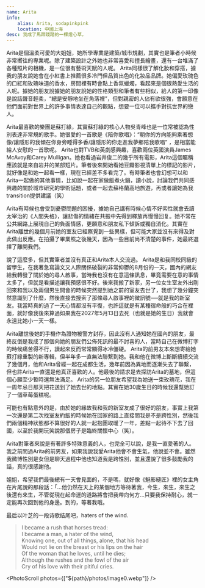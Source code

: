 ```yaml
---
name: Arita
info:
    alias: Arita, sodapinkpink
    location: 中國上海
desc: 我成了馬蹄踐踏的一棵燈心草。
---
```


Arita是個溫柔可愛的大姐姐，她所學專業是建築/城市規劃，其實也是筆者小時候非常嚮往的專業呢。除了建築設計之外她也非常喜愛和擅長繪畫，還有一台堆滿了各種照片的相機，是一位很有藝術天賦的人呢。 Arita同樣很了解化妝和穿搭，據我的朋友說她會在小紅書上推薦很多冷門但品質出色的化妝品品牌。她偏愛玫瑰色的口紅和玫瑰味道的香水，房間裡有時會點上香氛蠟燭，看起來是個很熱愛生活的人呢。據她的朋友說據她的朋友說她的性格類型和筆者有些相似，給人的第一印像是說話聲音輕柔，“總是安靜地坐在角落裡”，但對親密的人佔有欲很強，會願意在他們面前對世界上的許多事情表達自己的觀點，想要一位可以攜手對抗世界的戀人。

Arita最喜歡的樂團是蘇打綠，其實蘇打綠的核心人物吳青峰也是一位常被認為性別表達非常規的歌手。她很愛的一首歌是《陪你歌唱》：“朝你的方向能夠乘著想像/讓隱形的我傾在你身旁睡得多香/讓隱形的你走進我夢鄉陪我歌唱” ，是相當能給人安慰的一首歌呢。 Arita也對TVB和英劇感興趣，喜歡兩位英國演員James McAvoy和Carey Mulligan。她也看過岩井俊二的幾乎所有電影，Arita這個暱稱應該就是來自岩井的某部短片。筆者後來開始看她豆瓣影視清單上的標記的影片，就好像是和她一起看一樣，現在已經差不多看完了。有時筆者也會幻想可以和Arita一起做的其他事情，比如說一起在家做飯煮火鍋，讀小說，討論我們共同感興趣的關於城市研究的學術話題，或者一起去蘇格蘭高地旅遊，再或者讓她為我transition提供建議（笑）

Arita有時候也會受到憂鬱問題的困擾，據她自己講有時候心情不好索性就會去讀太宰治的《​​人間失格》，讓悲傷的情緒在共振中先得到釋放再慢慢回复。她不常在公共網路上展現自己的負面情感，更願意和朋友私下傾訴或獨自消化。其實在Arita離世的幾個月前她的室友已經察覺到一些異樣，但可能大家並沒有來得及對此做出反應。在拍攝了畢業照之後幾天，因為一些目前尚不清楚的事件，她最終選擇了離開我們。

說了這麼多，但其實筆者並沒有真正和Arita本人交流過。 Arita是和我同校同級的留學生，在我著急寫論文又人際關係破裂的非常抑鬱的8月份的一天，國內的網友給我轉發了關於她的尋人啟事，當時我也沒有在意這條訊息，畢竟需要在意的事情太多了，但就是看描述讓我預感很不好。後來我搬了新家，另一位女生室友外出剛回來和我以及兩個男生開會的時候突然提到她之前的室友去世了，我想了幾分鐘突然意識到了什麼，然後直接去搜索了那條尋人啟事裡的微訊號──就是我的新室友。我當時真的過了一天心情都沒有平復，也許這就是有某種宿命般的巧合在裡面，就好像我後來算過如果我在2027年5月13日去死（也就是她的生日）我就會永遠比她小一天一樣。

Arita離世後她的手機作為證物被警方封存，因此沒有人通知她在國內的朋友，最終反倒是我成了那個向她的朋友們公佈死訊的最不討喜的人，當時自己在微博打字的時候痛苦得不行，讀起來反而常常顯得冰冷僵硬。 Arita的前男友本來想寄給她蘇打綠重製的新專輯，但半年多一直無法聯繫到她。我和他在微博上斷斷續續交流了幾個月，他和Arita曾經一起在成都生活，幾年前因為異地而逐漸失去了聯繫，但也許Arita一直還是他真正喜歡的人。他最後的請求是去探訪Arita的墓地，但這個心願至少暫時還無法滿足。 Arita的另一位朋友希望我為她送一束玫瑰花，我在一周年忌日那天把花送到了她去世的地點。其實在她30歲生日的時候我還幫她訂了一個草莓蛋糕呢。

可能也有點意外的是，由於她的緣故我和我的新室友成了很好的朋友，事實上我第一次還是第二次找室友約飯的時候她在回家的路上直接問我是不是跨性別，然後我們兩個精神狀態都不算很好的人就一起抱團取暖了一年，差點一起待不下去了回國，以至於我開玩笑說那個房子是臨終關懷中心（笑）。

Arita對筆者來說是有著許多特殊意義的人，也完全可以說，是我一直愛著的人。我之前問過Arita的前男友，如果我說我愛Arita他會不會生氣，他說並不會。雖然我微博性別是女但是聊天過程中他也知道我是跨性別，並且還說了很多鼓勵我的話，真的很感謝他。

姐姐，希望我們最後總有一天會見面的，不是嗎，就好像《魅影縫匠》裡的女主角在片尾說的那段話：「...他仍然在天上的某個地方等待著我，今生，來生，來生之後還有來生，不管從現在起命運的道路將會把我帶向何方...只要我保持耐心，就一定能再次回到他的身邊。到的，等著我哦。

最后以叶芝的一段诗歌结尾吧，haters of the wind.

> I became a rush that horses tread:  
> I became a man, a hater of the wind,  
> Knowing one, out of all things, alone, that his head  
> Would not lie on the breast or his lips on the hair  
> Of the woman that he loves, until he dies;  
> Although the rushes and the fowl of the air  
> Cry of his love with their pitiful cries.  

<PhotoScroll photos={["${path}/photos/image0.webp"]} />
